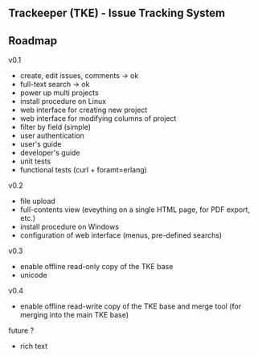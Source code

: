 
Trackeeper (TKE) - Issue Tracking System
----------------------------------------



Roadmap
-------

v0.1
- create, edit issues, comments -> ok
- full-text search              -> ok
- power up multi projects
- install procedure on Linux
- web interface for creating new project
- web interface for modifying columns of project
- filter by field (simple)
- user authentication
- user's guide
- developer's guide
- unit tests
- functional tests (curl + foramt=erlang)

v0.2
- file upload
- full-contents view (eveything on a single HTML page, for PDF export, etc.)
- install procedure on Windows
- configuration of web interface (menus, pre-defined searchs)

v0.3
- enable offline read-only copy of the TKE base
- unicode

v0.4
- enable offline read-write copy of the TKE base
  and merge tool (for merging into the main TKE base)


future ?
- rich text





